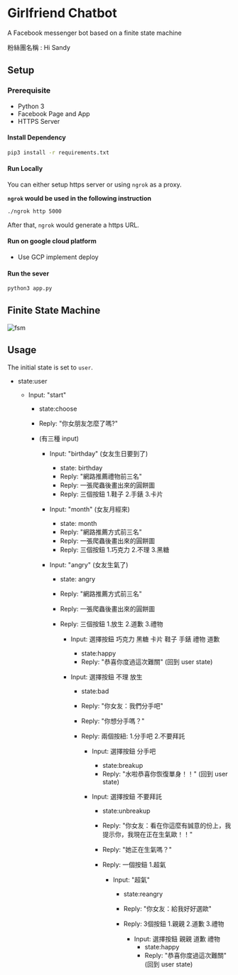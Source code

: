# Girlfriend Chatbot

A Facebook messenger bot based on a finite state machine

粉絲團名稱 : Hi Sandy


## Setup

### Prerequisite
* Python 3
* Facebook Page and App
* HTTPS Server

#### Install Dependency
```sh
pip3 install -r requirements.txt
```

#### Run Locally
You can either setup https server or using `ngrok` as a proxy.

**`ngrok` would be used in the following instruction**

```sh
./ngrok http 5000
```

After that, `ngrok` would generate a https URL.

#### Run on google cloud platform

* Use GCP implement deploy

#### Run the sever

```sh
python3 app.py
```

## Finite State Machine
![fsm](https://i.imgur.com/6k0MHTz.png)

## Usage
The initial state is set to `user`.

* state:user

	* Input: "start"
	  * state:choose
	  * Reply: "你女朋友怎麼了嗎?"
	  * (有三種 input)

		* Input: "birthday" (女友生日要到了)
		  * state: birthday
		  * Reply: "網路推薦禮物前三名"
		  * Reply: 一張爬蟲後畫出來的圓餅圖
		  * Reply: 三個按鈕 1.鞋子 2.手錶 3.卡片

		* Input: "month" (女友月經來)
		  * state: month
		  * Reply: "網路推薦方式前三名"
		  * Reply: 一張爬蟲後畫出來的圓餅圖
		  * Reply: 三個按鈕 1.巧克力 2.不理 3.黑糖

		* Input: "angry" (女友生氣了)
		  * state: angry
		  * Reply: "網路推薦方式前三名"
		  * Reply: 一張爬蟲後畫出來的圓餅圖
		  * Reply: 三個按鈕 1.放生 2.道歉 3.禮物

			* Input: 選擇按鈕 巧克力 黑糖 卡片 鞋子 手錶 禮物 道歉
	  		  * state:happy
	  		  * Reply: "恭喜你度過這次難關" (回到 user state)

			* Input: 選擇按鈕 不理 放生
	  		  * state:bad
	  		  * Reply: "你女友：我們分手吧"
			  * Reply: "你想分手嗎？"
			  * Reply: 兩個按紐: 1.分手吧  2.不要拜託

			  	* Input: 選擇按鈕 分手吧
	  		  	  * state:breakup
	  		  	  * Reply: "水啦恭喜你恢復單身！！" (回到 user state)

			  	* Input: 選擇按鈕 不要拜託
	  		  	  * state:unbreakup
	  		  	  * Reply: "你女友：看在你這麼有誠意的份上，我提示你，我現在正在生氣歐！！"
				  * Reply: "她正在生氣嗎？"
				  * Reply: 一個按鈕 1.超氣

					* Input: "超氣"
	  		  	  	  * state:reangry
	  		  	  	  * Reply: "你女友：給我好好選歐"
					  * Reply: 3個按鈕 1.親親 2.道歉 3.禮物

						* Input: 選擇按鈕 親親 道歉 禮物
	  		  	  		  * state:happy
	  		  	  		  * Reply: "恭喜你度過這次難關"  (回到 user state)

